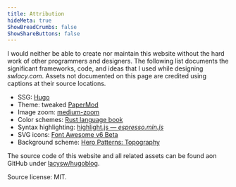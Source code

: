```yaml
---
title: Attribution
hideMeta: true
ShowBreadCrumbs: false
ShowShareButtons: false
---
```


I would neither be able to create nor maintain this website without the hard work of other programmers and designers. The following list documents the significant frameworks, code, and ideas that I used while designing *swlacy.com*. Assets not documented on this page are credited using captions at their source locations.

 - SSG: [Hugo](https://gohugo.io)
 - Theme: tweaked [PaperMod](https://github.com/adityatelange/hugo-PaperMod)
 - Image zoom: [medium-zoom](https://github.com/francoischalifour/medium-zoom)
 - Color schemes: [Rust language book](https://doc.rust-lang.org/book)
 - Syntax highlighting: [highlight.js — *espresso.min.js*](https://highlightjs.org/)
 - SVG icons: [Font Awesome v6 Beta](https://fontawesome.com/)
 - Background scheme: [Hero Patterns: Topography](https://heropatterns.com/)

The source code of this website and all related assets can be found aon GitHub under [lacysw/hugoblog](https://github.com/lacysw/hugoblog).

Source license: MIT.